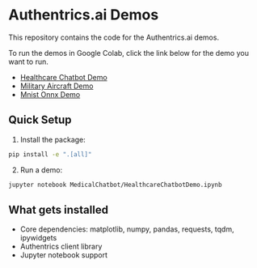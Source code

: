 # Authentrics.ai Demos

This repository contains the code for the Authentrics.ai demos.

To run the demos in Google Colab, click the link below for the demo you want to run.

- [Healthcare Chatbot Demo](https://colab.research.google.com/github/Authentrics-ai/demos/blob/main/MedicalChatbot/HealthcareChatbotDemo.ipynb)
- [Military Aircraft Demo](https://colab.research.google.com/github/Authentrics-ai/demos/blob/main/MilitaryAircraft/MilitaryAircraftDemo.ipynb)
- [Mnist Onnx Demo](https://colab.research.google.com/github/Authentrics-ai/demos/blob/main/MnistOnnxDemo/MnistOnnxDemo.ipynb)

## Quick Setup

1. Install the package:

```bash
pip install -e ".[all]"
```

2. Run a demo:

```bash
jupyter notebook MedicalChatbot/HealthcareChatbotDemo.ipynb
```

## What gets installed

- Core dependencies: matplotlib, numpy, pandas, requests, tqdm, ipywidgets
- Authentrics client library
- Jupyter notebook support

